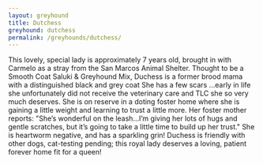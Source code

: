 ```yaml
---
layout: greyhound
title: Dutchess
greyhound: dutchess
permalink: /greyhounds/dutchess/
---
```


This lovely, special lady is approximately 7 years old, brought in with Carmelo as a stray from the San Marcos Animal
Shelter.  Thought to be a Smooth Coat Saluki & Greyhound Mix, Duchess is a former brood mama with a distinguished black
and grey coat  She has a few scars ...early in life she unfortunately did not receive the veterinary care and TLC she so
very much deserves.  She is on reserve in a doting foster home where she is gaining a little weight and learning to
trust a little more.  Her foster mother reports: "She’s wonderful on the leash...I’m giving her lots of hugs and gentle
scratches, but it’s going to take a little time to build up her trust."  She is heartworm negative, and has a sparkling
grin!  Duchess is friendly with other dogs, cat-testing pending; this royal lady deserves a loving, patient forever home
fit for a queen!
